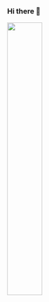 ### Hi there 👋

<!--
**GuardiaoX/GuardiaoX** is a ✨ _special_ ✨ repository because its `README.md` (this file) appears on your GitHub profile.

Here are some ideas to get you started:

- 🔭 I’m currently working on ...
- 🌱 I’m currently learning ...
- 👯 I’m looking to collaborate on ...
- 🤔 I’m looking for help with ...
- 💬 Ask me about ...
- 📫 How to reach me: ...
- 😄 Pronouns: ...
- ⚡ Fun fact: ...
-->

<div><img style="height: auto; width: 40%;" class="img" src="https://github-readme-stats.vercel.app/api/top-langs/?username=GuardiaoX&theme=radical&langs_count=8&layout=compact&hide_border=true" /></div>
